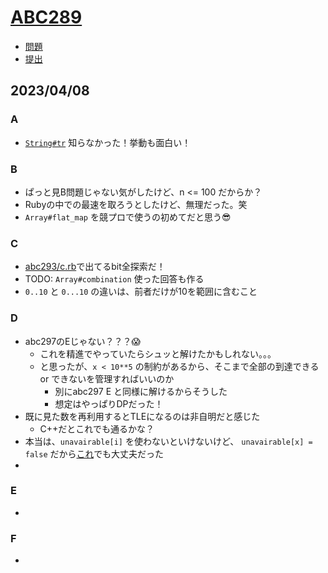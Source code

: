 # [ABC289](https://atcoder.jp/contests/abc289)

- [問題](https://atcoder.jp/contests/abc289/tasks)
- [提出](https://atcoder.jp/contests/abc289/submissions?f.User=Jessica_nao_)

## 2023/04/08

### A

- [`String#tr`](https://docs.ruby-lang.org/en/3.2/String.html#method-i-tr) 知らなかった！挙動も面白い！

### B

- ぱっと見B問題じゃない気がしたけど、n <= 100 だからか？
- Rubyの中での最速を取ろうとしたけど、無理だった。笑
- `Array#flat_map` を競プロで使うの初めてだと思う😎

### C

- [abc293/c.rb](../abc293/c.rb)で出てるbit全探索だ！
- TODO: `Array#combination` 使った回答も作る
- `0..10` と `0...10` の違いは、前者だけが10を範囲に含むこと

### D

- abc297のEじゃない？？？😱
  - これを精進でやっていたらシュッと解けたかもしれない。。。
  - と思ったが、`x < 10**5` の制約があるから、そこまで全部の到達できる or できないを管理すればいいのか
    - 別にabc297 E と同様に解けるからそうした
    - 想定はやっぱりDPだった！
- 既に見た数を再利用するとTLEになるのは非自明だと感じた
  - C++だとこれでも通るかな？
- 本当は、`unavairable[i]` を使わないといけないけど、 `unavairable[x] = false` だから[これ](https://atcoder.jp/contests/abc289/submissions/40574711)でも大丈夫だった
-

### E

-

### F

-
